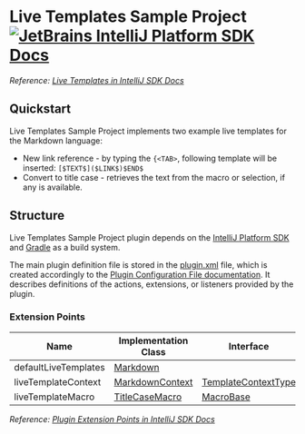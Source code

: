 # Live Templates Sample Project [![JetBrains IntelliJ Platform SDK Docs](https://jb.gg/badges/docs.svg)][docs]
*Reference: [Live Templates in IntelliJ SDK Docs][docs:live_templates]*

## Quickstart

Live Templates Sample Project implements two example live templates for the Markdown language:

- New link reference - by typing the `{<TAB>`, following template will be inserted: `[$TEXT$]($LINK$)$END$`
- Convert to title case - retrieves the text from the macro or selection, if any is available.

## Structure

Live Templates Sample Project
plugin depends on the [IntelliJ Platform SDK][docs] and [Gradle][docs:gradle] as a build system.

The main plugin definition file is stored in the [plugin.xml][file:plugin.xml] file, which is created accordingly
to the [Plugin Configuration File documentation][docs:plugin.xml]. It describes definitions of the actions, extensions,
or listeners provided by the plugin.

### Extension Points

| Name                 | Implementation Class                    | Interface                                      |
| -------------------- | --------------------------------------- | ---------------------------------------------- |
| defaultLiveTemplates | [Markdown][file:Markdown]               |                                                |
| liveTemplateContext  | [MarkdownContext][file:MarkdownContext] | [TemplateContextType][sdk:TemplateContextType] |
| liveTemplateMacro    | [TitleCaseMacro][file:TitleCaseMacro]   | [MacroBase][sdk:MacroBase]                     |

*Reference: [Plugin Extension Points in IntelliJ SDK Docs][docs:ep]*


[docs]: http://www.jetbrains.org/intellij/sdk/docs
[docs:actions]: https://www.jetbrains.org/intellij/sdk/docs/basics/action_system.html
[docs:live_templates]: https://jetbrains.org/intellij/sdk/docs/tutorials/live_templates.html
[docs:ep]: https://www.jetbrains.org/intellij/sdk/docs/basics/plugin_structure/plugin_extension_points.html
[docs:gradle]: https://www.jetbrains.org/intellij/sdk/docs/tutorials/build_system.html
[docs:plugin.xml]: https://www.jetbrains.org/intellij/sdk/docs/basics/plugin_structure/plugin_configuration_file.html

[file:plugin.xml]: ./src/main/resources/META-INF/plugin.xml
[file:Markdown]: ./src/main/resources/liveTemplates/Markdown.xml
[file:MarkdownContext]: ./src/main/java/org/intellij/sdk/liveTemplates/MarkdownContext.java
[file:TitleCaseMacro]: ./src/main/java/org/intellij/sdk/liveTemplates/TitleCaseMacro.java

[sdk:TemplateContextType]: https://github.com/JetBrains/intellij-community/blob/master/platform/lang-api/src/com/intellij/codeInsight/template/TemplateContextType.java
[sdk:MacroBase]: https://github.com/JetBrains/intellij-community/blob/master/platform/lang-impl/src/com/intellij/codeInsight/template/macro/MacroBase.java
